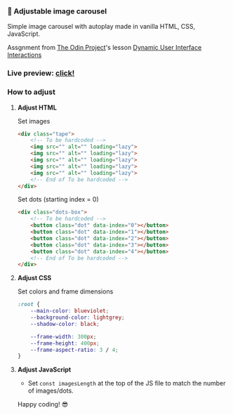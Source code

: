 ### 🎡 Adjustable image carousel

Simple image carousel with autoplay made in vanilla HTML, CSS, JavaScript.

Assgnment from [The Odin Project](https://www.theodinproject.com)'s lesson [Dynamic User Interface Interactions](https://www.theodinproject.com/lessons/node-path-javascript-dynamic-user-interface-interactions)

### Live preview: [click!](https://bartek8b.github.io/zzz-image-carousel/)

### How to adjust

1. **Adjust HTML**

   Set images

   ```html
   <div class="tape">
       <!-- To be hardcoded -->
       <img src="" alt="" loading="lazy">
       <img src="" alt="" loading="lazy">
       <img src="" alt="" loading="lazy">
       <img src="" alt="" loading="lazy">
       <img src="" alt="" loading="lazy">
       <!-- End of To be hardcoded -->
   </div>
   ```

   Set dots (starting index = 0)

   ```html
   <div class="dots-box">
       <!-- To be hardcoded -->
       <button class="dot" data-index="0"></button>
       <button class="dot" data-index="1"></button>
       <button class="dot" data-index="2"></button>
       <button class="dot" data-index="3"></button>
       <button class="dot" data-index="4"></button>
       <!-- End of To be hardcoded -->
   </div>
   ```

2. **Adjust CSS**

   Set colors and frame dimensions

   ```css
   :root {
       --main-color: blueviolet;
       --background-color: lightgrey;
       --shadow-color: black;

       --frame-width: 300px;
       --frame-height: 400px;
       --frame-aspect-ratio: 3 / 4;
   }
   ```

3. **Adjust JavaScript**

   - Set `const imagesLength` at the top of the JS file to match the number of images/dots.

   Happy coding! 😎
